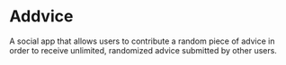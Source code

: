 # Addvice
A social app that allows users to contribute a random piece of advice in order to receive unlimited, randomized advice submitted by other users.  
